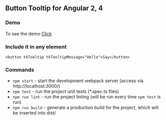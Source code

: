 ## Button Tooltip for Angular 2, 4

### Demo
To see the demo [Click](https://jatheepan.github.io/tooltip/)

### Include it in any element
`<button tkTooltip tkTooltipMessage="Hello">Say</button>`

### Commands

* `npm start` - start the development webpack server (access via http://localhost:3000/)
* `npm test` - run the project unit tests (*.spec.ts files)
* `npm run lint` - run the project linting (will be run every time `npm test` is run)
* `npm run build` - generate a production build for the project, which will be inserted into dist/